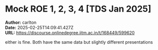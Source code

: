# Mock ROE 1, 2, 3, 4 [TDS Jan 2025]

**Author:** carlton  
**Date:** 2025-02-25T14:09:41.427Z  
**URL:** https://discourse.onlinedegree.iitm.ac.in/t/168449/599620

either is fine. Both have the same data but slightly different presentations
